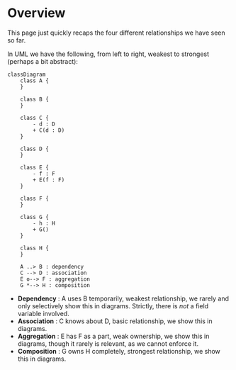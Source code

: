 # Overview

This page just quickly recaps the four different relationships we have seen so far.

In UML we have the following, from left to right, weakest to strongest (perhaps a bit abstract):

```mermaid
classDiagram
    class A {
    }
    
    class B {
    }
    
    class C {
        - d : D
        + C(d : D)
    }
    
    class D {
    }
    
    class E {
        - f : F
        + E(f : F)
    }
    
    class F {
    }
    
    class G {
        - h : H
        + G()
    }
    
    class H {
    }
    
    A ..> B : dependency
    C --> D : association
    E o--> F : aggregation
    G *--> H : composition
```

- **Dependency** : A uses B temporarily, weakest relationship, we rarely and only selectively show this in diagrams. Strictly, there is _not_ a field variable involved.
- **Association** : C knows about D, basic relationship, we show this in diagrams.
- **Aggregation** : E has F as a part, weak ownership, we show this in diagrams, though it rarely is relevant, as we cannot enforce it.
- **Composition** : G owns H completely, strongest relationship, we show this in diagrams.

